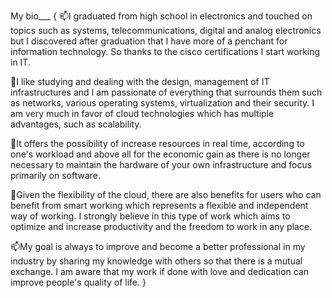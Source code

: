 My bio___
{
📫I graduated from high school in electronics and touched on topics such as systems, telecommunications, digital and analog electronics but I discovered after graduation that I have more of a penchant for information technology.
So thanks to the cisco certifications I start working in IT.

💞️I like studying and dealing with the design, management of IT infrastructures and I am passionate
of everything that surrounds them such as networks, various operating systems, virtualization and their security.
I am very much in favor of cloud technologies which has multiple advantages, such as scalability.

🌱It offers the possibility of increase resources in real time, according to one's workload and above all for the economic gain as there is no longer necessary to maintain the hardware of your own
infrastructure and focus primarily on software.

👀Given the flexibility of the cloud, there are also benefits for users who can benefit from smart working which represents a flexible and independent way of working. I strongly believe in this type of work which aims to optimize and increase productivity and the freedom to work in any place.
 
📫My goal is always to improve and become a better professional in my industry by sharing my knowledge with others so that there is a mutual exchange. 
I am aware that my work if done with love and dedication can improve people's quality of life.
}
